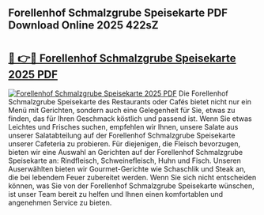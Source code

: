 ## Forellenhof Schmalzgrube Speisekarte PDF Download Online 2025 422sZ

# <h2><a href="http://gcadoh.nevu.top/?p=Forellenhof+Schmalzgrube+Speisekarte">🔗 👉🔴 Forellenhof Schmalzgrube Speisekarte 2025 PDF</a></h2>

[![Forellenhof Schmalzgrube Speisekarte 2025 PDF](https://i.imgur.com/dBaPXMq.png)](http://gcadoh.nevu.top/?p=Forellenhof+Schmalzgrube+Speisekarte)
Die Forellenhof Schmalzgrube Speisekarte des Restaurants oder Cafés bietet nicht nur ein Menü mit Gerichten, sondern auch eine Gelegenheit für Sie, etwas zu finden, das für Ihren Geschmack köstlich und passend ist. Wenn Sie etwas Leichtes und Frisches suchen, empfehlen wir Ihnen, unsere Salate aus unserer Salatabteilung auf der Forellenhof Schmalzgrube Speisekarte unserer Cafeteria zu probieren. Für diejenigen, die Fleisch bevorzugen, bieten wir eine Auswahl an Gerichten auf der Forellenhof Schmalzgrube Speisekarte an: Rindfleisch, Schweinefleisch, Huhn und Fisch. Unseren Auserwählten bieten wir Gourmet-Gerichte wie Schaschlik und Steak an, die bei lebendem Feuer zubereitet werden. Wenn Sie sich nicht entscheiden können, was Sie von der Forellenhof Schmalzgrube Speisekarte wünschen, ist unser Team bereit zu helfen und Ihnen einen komfortablen und angenehmen Service zu bieten.
